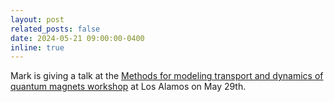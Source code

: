 ```yaml
---
layout: post
related_posts: false
date: 2024-05-21 09:00:00-0400
inline: true
---
```


Mark is giving a talk at the [Methods for modeling transport and dynamics of quantum magnets workshop](https://web.cvent.com/event/781f735f-157a-476b-a38a-91fdd13e6ede/summary) at Los Alamos on May 29th.